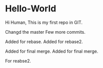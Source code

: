 # Hello-World

Hi Human,
This is my first repo in GIT.

Changd the master
Few more commits.


Added for rebase.
Added for rebase2.

Added for final merge.
Added for final merge.

For reabse2.